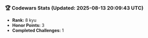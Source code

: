 ### 🏆 Codewars Stats (Updated: 2025-08-13 20:09:43 UTC)

- **Rank:** 8 kyu
- **Honor Points:** 3
- **Completed Challenges:** 1
